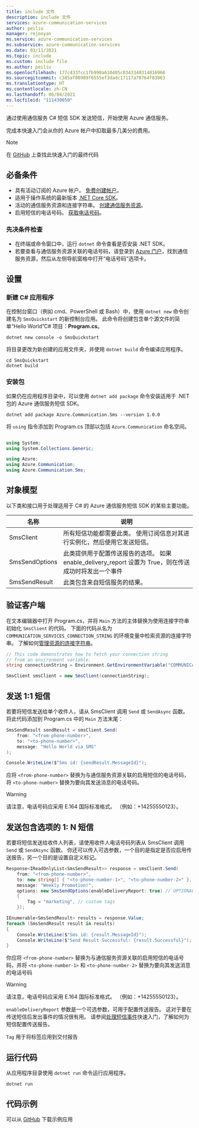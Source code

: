 ```yaml
---
title: include 文件
description: include 文件
services: azure-communication-services
author: peiliu
manager: rejooyan
ms.service: azure-communication-services
ms.subservice: azure-communication-services
ms.date: 03/11/2021
ms.topic: include
ms.custom: include file
ms.author: peiliu
ms.openlocfilehash: 177c433fcc1fb990a610405c8343340314816966
ms.sourcegitcommit: c385af80989f6555ef3dadc17117a78764f83963
ms.translationtype: HT
ms.contentlocale: zh-CN
ms.lasthandoff: 06/04/2021
ms.locfileid: "111430050"
---
```

通过使用通信服务 C# 短信 SDK 发送短信，开始使用 Azure 通信服务。

完成本快速入门会从你的 Azure 帐户中扣取最多几美分的费用。

> [!NOTE]
> 在 [GitHub](https://github.com/Azure-Samples/communication-services-dotnet-quickstarts/tree/main/SendSMS) 上查找此快速入门的最终代码

## <a name="prerequisites"></a>必备条件

- 具有活动订阅的 Azure 帐户。 [免费创建帐户](https://azure.microsoft.com/free/?WT.mc_id=A261C142F)。
- 适用于操作系统的最新版本 [.NET Core SDK](https://dotnet.microsoft.com/download/dotnet-core)。
- 活动的通信服务资源和连接字符串。 [创建通信服务资源](../../create-communication-resource.md)。
- 启用短信的电话号码。 [获取电话号码](../get-phone-number.md)。

### <a name="prerequisite-check"></a>先决条件检查

- 在终端或命令窗口中，运行 `dotnet` 命令查看是否安装 .NET SDK。
- 若要查看与通信服务资源关联的电话号码，请登录到 [Azure 门户](https://portal.azure.com/)，找到通信服务资源，然后从左侧导航窗格中打开“电话号码”选项卡。

## <a name="setting-up"></a>设置

### <a name="create-a-new-c-application"></a>新建 C# 应用程序

在控制台窗口（例如 cmd、PowerShell 或 Bash）中，使用 `dotnet new` 命令创建名为 `SmsQuickstart` 的新控制台应用。 此命令将创建包含单个源文件的简单“Hello World”C# 项目：**Program.cs**。

```console
dotnet new console -o SmsQuickstart
```

将目录更改为新创建的应用文件夹，并使用 `dotnet build` 命令编译应用程序。

```console
cd SmsQuickstart
dotnet build
```

### <a name="install-the-package"></a>安装包

如果仍在应用程序目录中，可以使用 `dotnet add package` 命令安装适用于 .NET 包的 Azure 通信服务短信 SDK。

```console
dotnet add package Azure.Communication.Sms --version 1.0.0
```

将 `using` 指令添加到 Program.cs 顶部以包括 `Azure.Communication` 命名空间。

```csharp

using System;
using System.Collections.Generic;

using Azure;
using Azure.Communication;
using Azure.Communication.Sms;

```

## <a name="object-model"></a>对象模型

以下类和接口用于处理适用于 C# 的 Azure 通信服务短信 SDK 的某些主要功能。

| 名称                                       | 说明                                                                                                                                                       |
| ------------------------------------------ | ----------------------------------------------------------------------------------------------------------------------------------------------------------------- |
| SmsClient     | 所有短信功能都需要此类。 使用订阅信息对其进行实例化，然后使用它发送短信。                           |
| SmsSendOptions | 此类提供用于配置传送报告的选项。 如果 enable_delivery_report 设置为 True，则在传送成功时将发出一个事件 |
| SmsSendResult               | 此类包含来自短信服务的结果。                                          |

## <a name="authenticate-the-client"></a>验证客户端

 在文本编辑器中打开 Program.cs，并将 `Main` 方法的主体替换为使用连接字符串初始化 `SmsClient` 的代码。 下面的代码从名为 `COMMUNICATION_SERVICES_CONNECTION_STRING` 的环境变量中检索资源的连接字符串。 了解如何[管理资源的连接字符串](../../create-communication-resource.md#store-your-connection-string)。


```csharp
// This code demonstrates how to fetch your connection string
// from an environment variable.
string connectionString = Environment.GetEnvironmentVariable("COMMUNICATION_SERVICES_CONNECTION_STRING");

SmsClient smsClient = new SmsClient(connectionString);
```

## <a name="send-a-11-sms-message"></a>发送 1:1 短信

若要将短信发送给单个收件人，请从 SmsClient 调用 `Send` 或 `SendAsync` 函数。 将此代码添加到 Program.cs 中的 `Main` 方法末尾：

```csharp
SmsSendResult sendResult = smsClient.Send(
    from: "<from-phone-number>",
    to: "<to-phone-number>",
    message: "Hello World via SMS"
);

Console.WriteLine($"Sms id: {sendResult.MessageId}");
```
应将 `<from-phone-number>` 替换为与通信服务资源关联的启用短信的电话号码，将 `<to-phone-number>` 替换为要向其发送消息的电话号码。

> [!WARNING]
> 请注意，电话号码应采用 E.164 国际标准格式。 （例如：+14255550123）。

## <a name="send-a-1n-sms-message-with-options"></a>发送包含选项的 1: N 短信
若要将短信发送给收件人列表，请使用收件人电话号码列表从 SmsClient 调用 `Send` 或 `SendAsync` 函数。 你还可以传入可选参数，一个目的是指定是否应启用传送报告，另一个目的是设置自定义标记。

```csharp
Response<IReadOnlyList<SmsSendResult>> response = smsClient.Send(
    from: "<from-phone-number>",
    to: new string[] { "<to-phone-number-1>", "<to-phone-number-2>" },
    message: "Weekly Promotion!",
    options: new SmsSendOptions(enableDeliveryReport: true) // OPTIONAL
    {
        Tag = "marketing", // custom tags
    });

IEnumerable<SmsSendResult> results = response.Value;
foreach (SmsSendResult result in results)
{
    Console.WriteLine($"Sms id: {result.MessageId}");
    Console.WriteLine($"Send Result Successful: {result.Successful}");
}
```

你应将 `<from-phone-number>` 替换为与通信服务资源关联的启用短信的电话号码，并将 `<to-phone-number-1>` 和 `<to-phone-number-2>` 替换为要向其发送消息的电话号码

> [!WARNING]
> 请注意，电话号码应采用 E.164 国际标准格式。 （例如：+14255550123）。

`enableDeliveryReport` 参数是一个可选参数，可用于配置传送报告。 这对于要在传送短信后发出事件的情况很有用。 请参阅[处理短信事件](../handle-sms-events.md)快速入门，了解如何为短信配置传送报告。

`Tag` 用于将标签应用到交付报告

## <a name="run-the-code"></a>运行代码

从应用程序目录使用 `dotnet run` 命令运行应用程序。

```console
dotnet run
```

## <a name="sample-code"></a>代码示例

可以从 [GitHub](https://github.com/Azure-Samples/communication-services-dotnet-quickstarts/tree/main/SendSMS) 下载示例应用
